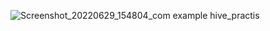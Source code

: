 ![Screenshot_20220629_154804_com example hive_practis](https://user-images.githubusercontent.com/71599885/176407410-9238fa70-f445-4314-88ff-8a1a08b1ff18.jpg)
